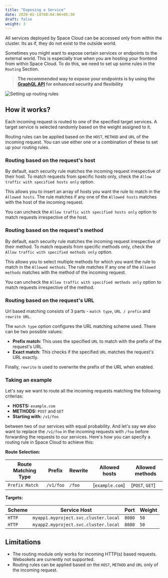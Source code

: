 ```yaml
---
title: "Exposing a Service"
date: 2020-02-14T08:04:06+05:30
draft: false
weight: 3
---
```


All services deployed by Space Cloud can be accessed only from within the cluster. Its as if, they do not exist to the outside world.

Sometimes you might want to expose certain services or endpoints to the external world. This is especially true when you are hosting your frontend from within Space Cloud. To do this, we need to set up some rules in the `Routing` Section.

> **The recommended way to expose your endpoints is by using the [GraphQL API](/microservices/graphql/) for enhanced security and flexibility**

![Setting up routing rules](/images/screenshots/expose-basic-service.png)

## How it works?

Each incoming request is routed to one of the specified target services. A target service is selected randomly based on the weight assigned to it.

Routing rules can be applied based on the `HOST`, `METHOD` and `URL` of the incoming request. You can use either one or a combination of these to set up your routing rules.

### Routing based on the request's host

By default, each security rule matches the incoming request irrespective of their host. To match requests from specific hosts only, check the `Allow traffic with specified hosts only` option.

This allows you to insert an array of hosts you want the rule to match in the `Allowed hosts`. The rule matches if any one of the `Allowed hosts` matches with the host of the incoming request.

You can uncheck the `Allow traffic with specified hosts only` option to match requests irrespective of the host.

### Routing based on the request's method

By default, each security rule matches the incoming request irrespective of their method. To match requests from specific methods only, check the `Allow traffic with specified methods only` option.

This allows you to select multiple methods for which you want the rule to match in the `Allowed methods`. The rule matches if any one of the `Allowed methods` matches with the method of the incoming request.

You can uncheck the `Allow traffic with specified methods only` option to match requests irrespective of the method.

### Routing based on the request's URL

Url based matching consists of 3 parts - `match type`, `URL / prefix` and `rewrite URL`.

The `match type` option configures the URL matching scheme used. There can be two possible values:

- **Prefix match:** This uses the specified `URL` to match with the prefix of the request's URL. 
- **Exact match:** This checks if the specified `URL` matches the request's URL exactly. 

Finally, `rewrite` is used to overwrite the prefix of the URL when enabled.

### Taking an example

Let's say we want to route all the incoming requests matching the following criterias:

- **HOSTS:** `example.com`
- **METHODS:** `POST` and `GET`
- **Starting with:** `/v1/foo`

between two of our services with equal probability. And let's say we also want to replace the `/v1/foo` in the incoming requests with `/foo` before forwarding the requests to our services. Here's how you can specify a routing rule in Space Cloud to achieve this:


**Route Selection:**

| Route Matching Type | Prefix    | Rewrite | Allowed hosts   | Allowed methods |
|---------------------|-----------|---------|-----------------|-----------------|
| `Prefix Match`      | `/v1/foo` | `/foo`  | [`example.com`] | [`POST`, `GET`] |

**Targets:**

| Scheme | Service Host                         | Port   | Weight |
|--------|--------------------------------------|--------|--------|
| `HTTP` | `myapp1.myproject.svc.cluster.local` | `8080` | `50`   |
| `HTTP` | `myapp2.myproject.svc.cluster.local` | `8080` | `50`   |

## Limitations

- The routing module only works for incoming HTTP(s) based requests. Websokets are currently not supported.
- Routing rules can be applied based on the `HOST`, `METHOD` and `URL` only of the incoming request.